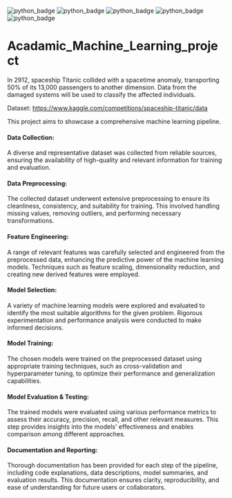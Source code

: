 ![python_badge](https://img.shields.io/badge/python--blue?style=flat&logo=python)
![python_badge](https://img.shields.io/badge/numpy--blue?style=flat&logo=numpy)
![python_badge](https://img.shields.io/badge/pandas--blue?style=flat&logo=pandas)
![python_badge](https://img.shields.io/badge/machine_learning_Algorithms--blue?style=flat&logo=thealgorithms)
![python_badge](https://img.shields.io/badge/Data_Analysis_and_Visualization--blue?style=flat&logo=python)
# Acadamic_Machine_Learning_project
In 2912, spaceship Titanic collided with a spacetime anomaly, transporting 50% of its 13,000 passengers to another dimension. Data from the damaged systems will be used to classify the affected individuals.

Dataset: https://www.kaggle.com/competitions/spaceship-titanic/data

This project aims to showcase a comprehensive machine learning pipeline.

#### Data Collection: 
A diverse and representative dataset was collected from reliable sources, ensuring the availability of high-quality and relevant information for training and evaluation.

####  Data Preprocessing: 
The collected dataset underwent extensive preprocessing to ensure its cleanliness, consistency, and suitability for training. This involved handling missing values, removing outliers, and performing necessary transformations.

#### Feature Engineering: 
A range of relevant features was carefully selected and engineered from the preprocessed data, enhancing the predictive power of the machine learning models. Techniques such as feature scaling, dimensionality reduction, and creating new derived features were employed.

#### Model Selection: 
A variety of machine learning models were explored and evaluated to identify the most suitable algorithms for the given problem. Rigorous experimentation and performance analysis were conducted to make informed decisions.

#### Model Training: 
The chosen models were trained on the preprocessed dataset using appropriate training techniques, such as cross-validation and hyperparameter tuning, to optimize their performance and generalization capabilities.

#### Model Evaluation & Testing: 
The trained models were evaluated using various performance metrics to assess their accuracy, precision, recall, and other relevant measures. This step provides insights into the models' effectiveness and enables comparison among different approaches.

#### Documentation and Reporting: 
Thorough documentation has been provided for each step of the pipeline, including code explanations, data descriptions, model summaries, and evaluation results. This documentation ensures clarity, reproducibility, and ease of understanding for future users or collaborators.
